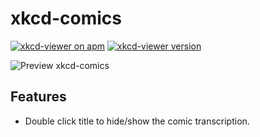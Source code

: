 # xkcd-comics

[![xkcd-viewer on apm](https://img.shields.io/apm/dm/xkcd-comics.svg?style=flat-square)](https://atom.io/packages/xkcd-comics)
[![xkcd-viewer version](https://img.shields.io/apm/v/xkcd-comics.svg?style=flat-square)](https://atom.io/packages/xkcd-comics)

![Preview xkcd-comics](http://i.imgur.com/3Ug7F6D.png)

## Features
* Double click title to hide/show the comic transcription.
